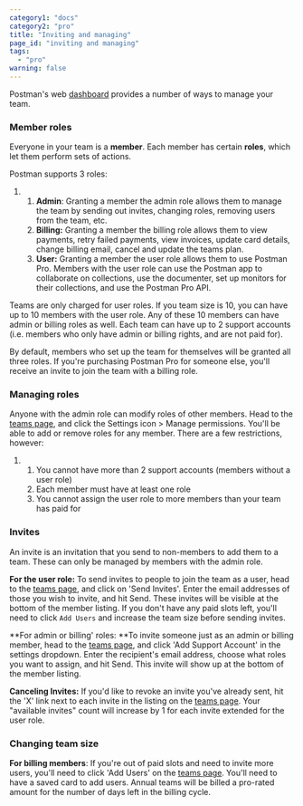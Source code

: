 ```yaml
---
category1: "docs"
category2: "pro"
title: "Inviting and managing"
page_id: "inviting and managing"
tags: 
  - "pro"
warning: false
---
```


Postman's web [dashboard](https://app.getpostman.com/dashboard/teams) provides a number of ways to manage your team.

### **Member roles**

Everyone in your team is a **member**. Each member has certain **roles**, which let them perform sets of actions.

Postman supports 3 roles:

1.  1.  **Admin**: Granting a member the admin role allows them to manage the team by sending out invites, changing roles, removing users from the team, etc.
    2.  **Billing:** Granting a member the billing role allows them to view payments, retry failed payments, view invoices, update card details, change billing email, cancel and update the teams plan.
    3.  **User:** Granting a member the user role allows them to use Postman Pro. Members with the user role can use the Postman app to collaborate on collections, use the documenter, set up monitors for their collections, and use the Postman Pro API.

Teams are only charged for user roles. If you team size is 10, you can have up to 10 members with the user role. Any of these 10 members can have admin or billing roles as well. Each team can have up to 2 support accounts (i.e. members who only have admin or billing rights, and are not paid for).

By default, members who set up the team for themselves will be granted all three roles. If you're purchasing Postman Pro for someone else, you'll receive an invite to join the team with a billing role.

### **Managing roles**

Anyone with the admin role can modify roles of other members. Head to the [teams page](https://app.getpostman.com/dashboard/teams), and click the Settings icon > Manage permissions. You'll be able to add or remove roles for any member. There are a few restrictions, however:

1.  1.  You cannot have more than 2 support accounts (members without a user role)
    2.  Each member must have at least one role
    3.  You cannot assign the user role to more members than your team has paid for

### **Invites**

An invite is an invitation that you send to non-members to add them to a team. These can only be managed by members with the admin role.

**For the user role:** To send invites to people to join the team as a user, head to the [teams page](https://app.getpostman.com/dashboard/teams), and click on 'Send Invites'. Enter the email addresses of those you wish to invite, and hit Send. These invites will be visible at the bottom of the member listing. If you don't have any paid slots left, you'll need to click `Add Users` and increase the team size before sending invites.

**For admin or billing' roles: **To invite someone just as an admin or billing member, head to the [teams page](https://app.getpostman.com/dashboard/teams), and click 'Add Support Account' in the settings dropdown. Enter the recipient's email address, choose what roles you want to assign, and hit Send. This invite will show up at the bottom of the member listing.

**Canceling Invites:** If you'd like to revoke an invite you've already sent, hit the 'X' link next to each invite in the listing on the [teams page](https://app.getpostman.com/dashboard/teams). Your "available invites" count will increase by 1 for each invite extended for the user role.

### **Changing team size**

**For billing members**: If you're out of paid slots and need to invite more users, you'll need to click 'Add Users' on the [teams page](https://app.getpostman.com/dashboard/teams). You'll need to have a saved card to add users. Annual teams will be billed a pro-rated amount for the number of days left in the billing cycle.
